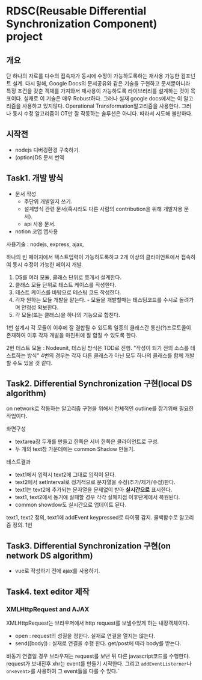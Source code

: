 # RDSC(Reusable Differential Synchronization Component) project

## 개요

 단 하나의 자료를 다수의 접속자가 동시에 수정이 가능하도록하는 재사용 가능한 컴포넌트 설계. 다시 말해, Google Docs의 문서공유와 같은 기술을 구현하고 문서뿐아니라 특정 조건을 갖춘 객체를 가져와서 재사용이 가능하도록 라이브러리를 설계하는 것이 목표이다. 
 실재로 이 기술은 매우 Robust하다. 그러나 실재 google docs에서는 이 알고리즘을 사용하고 있지않다. Operational Transformation알고리즘을 사용한다. 그러나 동시 수정 알고리즘이 OT만 잘 작동하는 솔루션은 아니다. 따라서 시도해 볼만하다.
 
## 시작전

 - nodejs 디버깅환경 구축하기.
 - (option)DS 문서 번역

## Task1. 개발 방식

 - 문서 작성 
   - 주단위 개발일지 쓰기.
   - 설계방식 관련 문서(혹시라도 다른 사람의 contribution을 위해 개발자용 문서).
   - api 사용 문서.
 - notion 코업 앱사용

사용기술 : nodejs, express, ajax, 

하나의 빈 페이지에서 텍스트입력이 가능하도록하고 2개 이상의 클라이언트에서 접속하여 동시 수정이 가능한 페이지 개발.

 1. DS를 여러 모듈, 클래스 단위로 쪼개서 설계한다. 
 2. 클래스 모듈 단위로 테스트 케이스를 작성한다. 
 3. 테스트 케이스를 바탕으로 테스팅 코드 작성한다.
 4. 각자 원하는 모듈 개발을 맡는다. - 모듈을 개발할때는 테스팅코드를 수시로 돌려가며 안정성 확보한다.
 5. 각 모듈(또는 클래스)을 하나의 기능으로 합친다.
 
 
1번 설계시 각 모듈이 이후에 잘 결합될 수 있도록 일종의 클래스간 통신(?)프로토콜이 존재하여 이후 각자 개발을 마친뒤에 잘 합칠 수 있도록 한다.

2번 테스트 모듈 : Nodeunit, 
테스팅 방식은 TDD로 진행. "작성이 되기 전의 소스를 테스트하는 방식"
4번의 경우는 각자 다른 클래스가 아닌 모두 하나의 클래스를 함께 개발 할 수도 있을 것 같다.



## Task2. Differential Synchronization 구현(local DS algorithm)

on network로 작동하는 알고리즘 구현을 위해서 전체적인 outline를 잡기위해 필요한 작업이다.

화면구성

 - textarea창 두개를 만들고 한쪽은 서버 한쪽은 클라이언트로 구성.
 - 두 개의 text창 가운데에는 common Shadow 만들기.

테스트결과

 - text1에서 입력시 text2에 그대로 입력이 된다.
 - text2에서 setInterval로 정기적으로 문자열을 수정(추가/제거/수정)한다. 
 - text1는 text2에 추가되는 문자열을 문제없이 받아 **실시간으로** 표시한다.
 - text1, text2에서 동기에 실패할 경우 각각 실패지점 이후단계에서 복원된다.
 - common showdow도 실시간으로 업데이트 된다.

text1, text2 정의, text1에 addEvent keypressed로 타이핑 감지. 콜백함수로 알고리즘 정의. 
1번

## Task3. Differential Synchronization 구현(on network DS algorithm)

 - vue로 작성하기 전에 ajax를 사용하기.

## Task4. text editor 제작

### XMLHttpRequest and AJAX

XMLHttpRequest는 브라우저에서 http request를 보낼수있게 하는 내장객체이다.

 - open : request의 성질을 정한다. 실재로 연결을 열지는 않는다.
 - send([body]) : 실재로 연결을 수행 한다. get/post에 따라 body를 받는다. 
 
비동기 연결일 경우 브라우져는 request를 보낸 뒤 다른 javascript코드를 수행한다. request가 보내진후 xhr는 event를 만들기 시작한다. 그리고 `addEventListerner`나 `on<event>`를 사용하여 그 event들을 다룰 수 있다.` 


